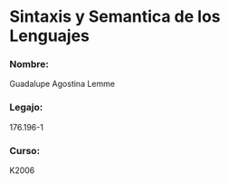 # Sintaxis y Semantica de los Lenguajes
### Nombre: 
Guadalupe Agostina Lemme 
### Legajo: 
176.196-1
### Curso: 
K2006
